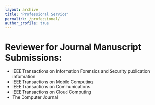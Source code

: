 ```yaml
---
layout: archive
title: "Professional Service"
permalink: /professional/
author_profile: true
---
```


Reviewer for Journal Manuscript Submissions: 
======
* IEEE Transactions on Information Forensics and Security publication information
* IEEE Transactions on Mobile Computing
* IEEE Transactions on Communications
* IEEE Transactions on Cloud Computing
* The Computer Journal

